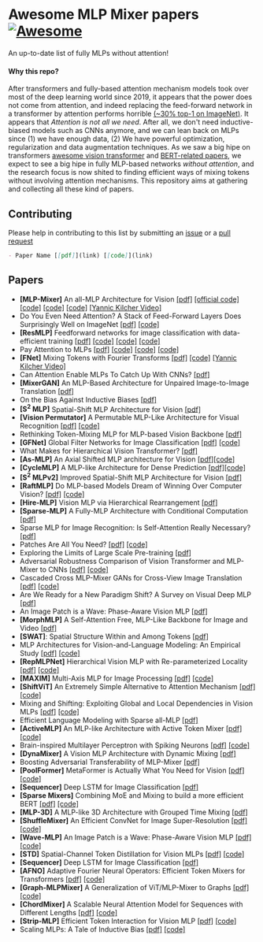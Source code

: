 # Awesome MLP Mixer papers[![Awesome](https://awesome.re/badge.svg)](https://awesome.re)

An up-to-date list of fully MLPs without attention!

#### Why this repo?
After transformers and fully-based attention mechanism models took over most of the deep learning world since 2019, it appears that the power does not come from attention, and indeed replacing the feed-forward network in a transformer by attention performs horrible [(~30% top-1 on ImageNet)](https://arxiv.org/pdf/2105.02723.pdf). It appears that *Attention is not all we need*. After all, we don't need inductive-biased models such as CNNs anymore, and we can lean back on MLPs since (1) we have enough data, (2) We have powerful optimization, regularization and data augmentation techniques. As we saw a big hipe on transformers [awesome vision transformer](https://github.com/dk-liang/Awesome-Visual-Transformer) and [BERT-related papers](https://github.com/tomohideshibata/BERT-related-papers), we expect to see a big hipe in fully MLP-based networks *without attention*, and the research focus is now shited to finding efficient ways of mixing tokens without involving attention mechanisms. This repository aims at gathering and collecting all these kind of papers.

## Contributing
Please help in contributing to this list by submitting an [issue](https://github.com/fawazsammani/awesome-mlp-mixer/issues) or a [pull request](https://github.com/fawazsammani/awesome-mlp-mixer/pulls)

```markdown
- Paper Name [[pdf]](link) [[code]](link)
```

## Papers
- **[MLP-Mixer]** An all-MLP Architecture for Vision [[pdf]](https://arxiv.org/pdf/2105.01601.pdf) [[official code]](https://github.com/google-research/vision_transformer/tree/linen) [[code]](https://github.com/rishikksh20/MLP-Mixer-pytorch) [[code]](https://github.com/lucidrains/mlp-mixer-pytorch) [[code]](https://github.com/jeonsworld/MLP-Mixer-Pytorch) [[Yannic Kilcher Video]](https://www.youtube.com/watch?v=7K4Z8RqjWIk)
- Do You Even Need Attention? A Stack of Feed-Forward Layers Does Surprisingly Well on ImageNet [[pdf]](https://arxiv.org/pdf/2105.02723.pdf) [[code]](https://github.com/lukemelas/do-you-even-need-attention)
- **[ResMLP]** Feedforward networks for image classification with data-efficient training [[pdf]](https://arxiv.org/pdf/2105.03404.pdf) [[code]](https://github.com/facebookresearch/deit) [[code]](https://github.com/lucidrains/res-mlp-pytorch) [[code]](https://github.com/rishikksh20/ResMLP-pytorch)
- Pay Attention to MLPs [[pdf]](https://arxiv.org/pdf/2105.08050.pdf) [[code]](https://github.com/lucidrains/g-mlp-pytorch) [[code]](https://github.com/lucidrains/g-mlp-gpt) [[code]](https://github.com/jaketae/g-mlp)
- **[FNet]** Mixing Tokens with Fourier Transforms [[pdf]](https://arxiv.org/pdf/2105.03824.pdf) [[code]](https://github.com/rishikksh20/FNet-pytorch) [[Yannic Kilcher Video]](https://www.youtube.com/watch?v=JJR3pBl78zw&t=1s)
- Can Attention Enable MLPs To Catch Up With CNNs? [[pdf]](https://arxiv.org/pdf/2105.15078.pdf)
- **[MixerGAN]** An MLP-Based Architecture for Unpaired Image-to-Image Translation [[pdf]](https://arxiv.org/pdf/2105.14110.pdf)
- On the Bias Against Inductive Biases [[pdf]](https://arxiv.org/pdf/2105.14077.pdf)
- **[S<sup>2</sup> MLP]** Spatial-Shift MLP Architecture for Vision [[pdf]](https://arxiv.org/pdf/2106.07477.pdf)
- **[Vision Permutator]** A Permutable MLP-Like Architecture for Visual Recognition [[pdf]](https://arxiv.org/pdf/2106.12368.pdf) [[code]](https://github.com/Andrew-Qibin/VisionPermutator)
- Rethinking Token-Mixing MLP for MLP-based Vision Backbone [[pdf]](https://arxiv.org/pdf/2106.14882.pdf)
- **[GFNet]** Global Filter Networks for Image Classification [[pdf]](https://arxiv.org/pdf/2107.00645.pdf) [[code]](https://github.com/raoyongming/GFNet)
- What Makes for Hierarchical Vision Transformer? [[pdf]](https://arxiv.org/pdf/2107.02174.pdf)
- **[As-MLP]** An Axial Shifted MLP architecture for Vision [[pdf]](https://arxiv.org/pdf/2107.08391.pdf)[[code]](https://github.com/svip-lab/AS-MLP)
- **[CycleMLP]** A MLP-like Architecture for Dense Prediction [[pdf]](https://arxiv.org/pdf/2107.10224.pdf)[[code]](https://github.com/ShoufaChen/CycleMLP)
- **[S<sup>2</sup> MLPv2]** Improved Spatial-Shift MLP Architecture for Vision [[pdf]](https://arxiv.org/pdf/2108.01072.pdf)
- **[RaftMLP]** Do MLP-based Models Dream of Winning Over Computer Vision? [[pdf]](https://arxiv.org/pdf/2108.04384.pdf) [[code]](https://github.com/okojoalg/raft-mlp)
- **[Hire-MLP]** Vision MLP via Hierarchical Rearrangement [[pdf]](https://arxiv.org/pdf/2108.13341.pdf)
- **[Sparse-MLP]** A Fully-MLP Architecture with Conditional Computation [[pdf]](https://arxiv.org/pdf/2109.02008.pdf)
- Sparse MLP for Image Recognition: Is Self-Attention Really Necessary? [[pdf]](https://arxiv.org/pdf/2109.05422.pdf)
- Patches Are All You Need? [[pdf]](https://openreview.net/pdf?id=TVHS5Y4dNvM) [[code]](https://github.com/tmp-iclr/convmixer)
- Exploring the Limits of Large Scale Pre-training [[pdf]](https://arxiv.org/pdf/2110.02095.pdf)
- Adversarial Robustness Comparison of Vision Transformer and MLP-Mixer to CNNs [[pdf]](https://arxiv.org/pdf/2110.02797.pdf) [[code]](https://github.com/phibenz/robustness_comparison_vit_mlp-mixer_cnn)
- Cascaded Cross MLP-Mixer GANs for Cross-View Image Translation [[pdf]](https://arxiv.org/pdf/2110.10183.pdf) [[code]](https://github.com/Amazingren/CrossMLP)
- Are We Ready for a New Paradigm Shift? A Survey on Visual Deep MLP [[pdf]](https://arxiv.org/pdf/2111.04060.pdf)
- An Image Patch is a Wave: Phase-Aware Vision MLP [[pdf]](https://arxiv.org/pdf/2111.12294.pdf)
- **[MorphMLP]** A Self-Attention Free, MLP-Like Backbone for Image and Video [[pdf]](https://arxiv.org/pdf/2111.12527.pdf)
- **[SWAT]**: Spatial Structure Within and Among Tokens [[pdf]](https://arxiv.org/pdf/2111.13677.pdf)
- MLP Architectures for Vision-and-Language Modeling: An Empirical Study [[pdf]](https://arxiv.org/pdf/2112.04453.pdf) [[code]](https://github.com/easonnie/mlp-vil)
- **[RepMLPNet]** Hierarchical Vision MLP with Re-parameterized Locality [[pdf]](https://arxiv.org/pdf/2112.11081.pdf) [[code]](https://github.com/DingXiaoH/RepMLP)
- **[MAXIM]** Multi-Axis MLP for Image Processing [[pdf]](https://arxiv.org/pdf/2201.02973.pdf) [[code]](https://github.com/google-research/maxim)
- **[ShiftViT]** An Extremely Simple Alternative to Attention Mechanism [[pdf]](https://arxiv.org/pdf/2201.10801.pdf) [[code]](https://github.com/microsoft/SPACH)
- Mixing and Shifting: Exploiting Global and Local Dependencies in Vision MLPs [[pdf]](https://arxiv.org/pdf/2202.06510.pdf) [[code]](https://github.com/JegZheng/MS-MLP)
- Efficient Language Modeling with Sparse all-MLP [[pdf]](https://arxiv.org/pdf/2203.06850.pdf)
- **[ActiveMLP]** An MLP-like Architecture with Active Token Mixer [[pdf]](https://arxiv.org/pdf/2203.06108.pdf) [[code]](https://github.com/microsoft/ActiveMLP)
- Brain-inspired Multilayer Perceptron with Spiking Neurons [[pdf]](https://arxiv.org/pdf/2203.14679.pdf) [[code]](https://gitee.com/mindspore/models/tree/master/research/cv/snn_mlp)
- **[DynaMixer]** A Vision MLP Architecture with Dynamic Mixing [[pdf]](https://arxiv.org/pdf/2201.12083.pdf)
- Boosting Adversarial Transferability of MLP-Mixer [[pdf]](https://arxiv.org/pdf/2204.12204.pdf)
- **[PoolFormer]** MetaFormer is Actually What You Need for Vision [[pdf]](https://arxiv.org/pdf/2111.11418.pdf) [[code]](https://github.com/sail-sg/poolformer)
- **[Sequencer]** Deep LSTM for Image Classification [[pdf]](https://arxiv.org/pdf/2205.01972.pdf)
- **[Sparse Mixers]** Combining MoE and Mixing to build a more efficient BERT [[pdf]](https://arxiv.org/pdf/2205.12399.pdf) [[code]](https://github.com/google-research/google-research/tree/master/sparse_mixers)
- **[MLP-3D]** A MLP-like 3D Architecture with Grouped Time Mixing [[pdf]](https://openaccess.thecvf.com/content/CVPR2022/papers/Qiu_MLP-3D_A_MLP-Like_3D_Architecture_With_Grouped_Time_Mixing_CVPR_2022_paper.pdf)
- **[ShuffleMixer]** An Efficient ConvNet for Image Super-Resolution [[pdf]](https://arxiv.org/pdf/2205.15175.pdf) [[code]](https://github.com/sunny2109/MobileSR-NTIRE2022)
- **[Wave-MLP]** An Image Patch is a Wave: Phase-Aware Vision MLP [[pdf]](https://arxiv.org/pdf/2111.12294.pdf) [[code]](https://github.com/huawei-noah/Efficient-AI-Backbones/tree/master/wavemlp_pytorch)
- **[STD]** Spatial-Channel Token Distillation for Vision MLPs [[pdf]](https://proceedings.mlr.press/v162/li22c/li22c.pdf) [[code]](https://github.com/devrimcavusoglu/std)
- **[Sequencer]** Deep LSTM for Image Classification [[pdf]](https://arxiv.org/pdf/2205.01972.pdf)
- **[AFNO]** Adaptive Fourier Neural Operators: Efficient Token Mixers for Transformers [[pdf]](https://arxiv.org/pdf/2111.13587.pdf) [[code]](https://github.com/NVlabs/AFNO-transformer)
- **[Graph-MLPMixer]** A Generalization of ViT/MLP-Mixer to Graphs [[pdf]](https://arxiv.org/pdf/2212.13350.pdf) [[code]](https://github.com/XiaoxinHe/Graph-MLPMixer)
- **[ChordMixer]** A Scalable Neural Attention Model for Sequences with Different Lengths [[pdf]](https://arxiv.org/pdf/2206.05852v2.pdf) [[code]](https://github.com/RuslanKhalitov/ChordMixer)
- **[Strip-MLP]** Efficient Token Interaction for Vision MLP [[pdf]](https://arxiv.org/pdf/2307.11458.pdf) [[code]](https://github.com/Med-Process/Strip_MLP)
- Scaling MLPs: A Tale of Inductive Bias [[pdf]](https://arxiv.org/pdf/2306.13575.pdf) [[code]](https://github.com/gregorbachmann/scaling_mlps)

